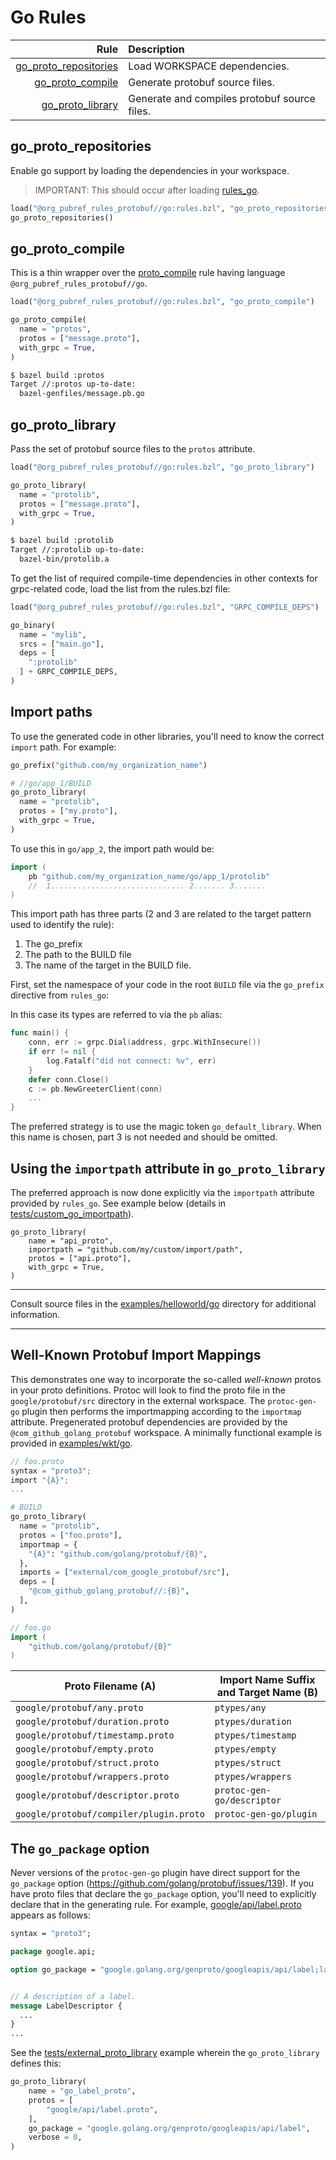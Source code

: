 # Go Rules

| Rule | Description |
| ---: | :--- |
| [go_proto_repositories](#go_proto_repositories) | Load WORKSPACE dependencies. |
| [go_proto_compile](#go_proto_compile) | Generate protobuf source files. |
| [go_proto_library](#go_proto_library) | Generate and compiles protobuf source files. |

## go\_proto\_repositories

Enable go support by loading the dependencies in your workspace.

> IMPORTANT: This should occur after loading
> [rules_go](https://github.com/bazelbuild/rules_go).

```python
load("@org_pubref_rules_protobuf//go:rules.bzl", "go_proto_repositories")
go_proto_repositories()
```

## go\_proto\_compile

This is a thin wrapper over the
[proto_compile](../protobuf#proto_compile) rule having language
`@org_pubref_rules_protobuf//go`.

```python
load("@org_pubref_rules_protobuf//go:rules.bzl", "go_proto_compile")

go_proto_compile(
  name = "protos",
  protos = ["message.proto"],
  with_grpc = True,
)
```

```sh
$ bazel build :protos
Target //:protos up-to-date:
  bazel-genfiles/message.pb.go
```

## go\_proto\_library

Pass the set of protobuf source files to the `protos` attribute.

```python
load("@org_pubref_rules_protobuf//go:rules.bzl", "go_proto_library")

go_proto_library(
  name = "protolib",
  protos = ["message.proto"],
  with_grpc = True,
)
```

```sh
$ bazel build :protolib
Target //:protolib up-to-date:
  bazel-bin/protolib.a
```

To get the list of required compile-time dependencies in other
contexts for grpc-related code, load the list from the rules.bzl file:

```python
load("@org_pubref_rules_protobuf//go:rules.bzl", "GRPC_COMPILE_DEPS")

go_binary(
  name = "mylib",
  srcs = ["main.go"],
  deps = [
    ":protolib"
  ] + GRPC_COMPILE_DEPS,
)
```

## Import paths

To use the generated code in other libraries, you'll need to know the
correct `import` path.  For example:

```python
go_prefix("github.com/my_organization_name")
```

```python
# //go/app_1/BUILD
go_proto_library(
  name = "protolib",
  protos = ["my.proto"],
  with_grpc = True,
)
```

To use this in `go/app_2`, the import path would be:

```go
import (
    pb "github.com/my_organization_name/go/app_1/protolib"
    //  1.............................. 2....... 3.......
)
```

This import path has three parts (2 and 3 are related to the target
pattern used to identify the rule):

1. The go_prefix
2. The path to the BUILD file
3. The name of the target in the BUILD file.

First, set the namespace of your code in the root `BUILD` file via the
`go_prefix` directive from `rules_go`:

In this case its types are referred to via the `pb` alias:

```go
func main() {
	conn, err := grpc.Dial(address, grpc.WithInsecure())
	if err != nil {
		log.Fatalf("did not connect: %v", err)
	}
	defer conn.Close()
	c := pb.NewGreeterClient(conn)
    ...
}
```

The preferred strategy is to use the magic token `go_default_library`.
When this name is chosen, part 3 is not needed and should be omitted.

## Using the `importpath` attribute in `go_proto_library`

The preferred approach is now done explicitly via the `importpath`
attribute provided by `rules_go`.  See example below (details in
[tests/custom_go_importpath](tests/custom_go_importpath)).

```
go_proto_library(
    name = "api_proto",
    importpath = "github.com/my/custom/import/path",
    protos = ["api.proto"],
    with_grpc = True,
)
```

---

Consult source files in the
[examples/helloworld/go](../examples/helloworld/go) directory
for additional information.

---

## Well-Known Protobuf Import Mappings

This demonstrates one way to incorporate the so-called *well-known*
protos in your proto definitions.  Protoc will look to find the proto
file in the `google/protobuf/src` directory in the external workspace.
The `protoc-gen-go` plugin then performs the importmapping according
to the `importmap` attribute.  Pregenerated protobuf dependencies are
provided by the `@com_github_golang_protobuf` workspace.  A minimally
functional example is provided in
[examples/wkt/go](https://github.com/pubref/rules_protobuf/tree/master/examples/wkt/go).

```c
// foo.proto
syntax = "proto3";
import "{A}";
...
```

```python
# BUILD
go_proto_library(
  name = "protolib",
  protos = ["foo.proto"],
  importmap = {
    "{A}": "github.com/golang/protobuf/{B}",
  },
  imports = ["external/com_google_protobuf/src"],
  deps = [
    "@com_github_golang_protobuf//:{B}",
  ],
)
```

```go
// foo.go
import (
	"github.com/golang/protobuf/{B}"
)
```

| Proto Filename (A)                      | Import Name Suffix and Target Name (B) |
| ---                                     | ---                                    |
| `google/protobuf/any.proto`             |  `ptypes/any`                          |
| `google/protobuf/duration.proto`        |  `ptypes/duration`                     |
| `google/protobuf/timestamp.proto`       |  `ptypes/timestamp`                    |
| `google/protobuf/empty.proto`           |  `ptypes/empty`                        |
| `google/protobuf/struct.proto`          |  `ptypes/struct`                       |
| `google/protobuf/wrappers.proto`        |  `ptypes/wrappers`                     |
| `google/protobuf/descriptor.proto`      |  `protoc-gen-go/descriptor`            |
| `google/protobuf/compiler/plugin.proto` |  `protoc-gen-go/plugin`                |


## The `go_package` option

Never versions of the `protoc-gen-go` plugin have direct support for
the `go_package` option
(https://github.com/golang/protobuf/issues/139).  If you have proto
files that declare the `go_package` option, you'll need to explicitly
declare that in the generating rule.  For example,
[google/api/label.proto](https://github.com/googleapis/googleapis/blob/master/google/api/label.proto) appears as follows:

```protobuf
syntax = "proto3";

package google.api;

option go_package = "google.golang.org/genproto/googleapis/api/label;label";


// A description of a label.
message LabelDescriptor {
  ...
}
...
```

See the [tests/external_proto_library](tests/external_proto_library) example wherein the `go_proto_library` defines this:

```python
go_proto_library(
    name = "go_label_proto",
    protos = [
        "google/api/label.proto",
    ],
    go_package = "google.golang.org/genproto/googleapis/api/label",
    verbose = 0,
)
```
